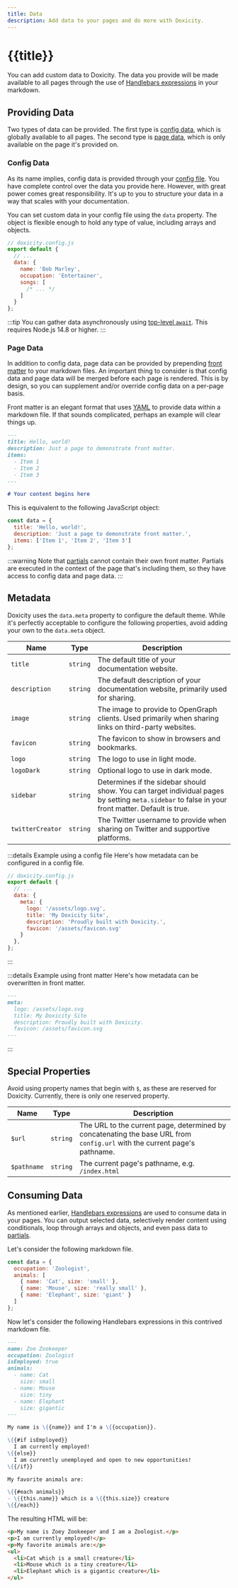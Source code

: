 ```yaml
---
title: Data
description: Add data to your pages and do more with Doxicity.
---
```


# {{title}}

You can add custom data to Doxicity. The data you provide will be made available to all pages through the use of [Handlebars expressions](https://handlebarsjs.com/guide/expressions.html) in your markdown.

## Providing Data

Two types of data can be provided. The first type is [config data](#config-data), which is globally available to all pages. The second type is [page data](#page-data), which is only available on the page it's provided on.

### Config Data

As its name implies, config data is provided through your [config file](/concepts/index.html). You have complete control over the data you provide here. However, with great power comes great responsibility. It's up to you to structure your data in a way that scales with your documentation.

You can set custom data in your config file using the `data` property. The object is flexible enough to hold any type of value, including arrays and objects.

```js
// doxicity.config.js
export default {
  // ...
  data: {
    name: 'Bob Marley',
    occupation: 'Entertainer',
    songs: [
      /* ... */
    ]
  }
};
```

:::tip
You can gather data asynchronously using [top-level `await`](https://v8.dev/features/top-level-await). This requires Node.js 14.8 or higher.
:::

### Page Data

In addition to config data, page data can be provided by prepending [front matter](https://github.com/jxson/front-matter#example) to your markdown files. An important thing to consider is that config data and page data will be merged before each page is rendered. This is by design, so you can supplement and/or override config data on a per-page basis.

Front matter is an elegant format that uses [YAML](https://yaml.org/) to provide data within a markdown file. If that sounds complicated, perhaps an example will clear things up.

```md
---
title: Hello, world!
description: Just a page to demonstrate front matter.
items:
  - Item 1
  - Item 2
  - Item 3
---

# Your content begins here
```

This is equivalent to the following JavaScript object:

```js
const data = {
  title: 'Hello, world!',
  description: 'Just a page to demonstrate front matter.',
  items: ['Item 1', 'Item 2', 'Item 3']
};
```

:::warning
Note that [partials](/concepts/partials.html) cannot contain their own front matter. Partials are executed in the context of the page that's including them, so they have access to config data and page data.
:::

## Metadata

Doxicity uses the `data.meta` property to configure the default theme. While it's perfectly acceptable to configure the following properties, avoid adding your own to the `data.meta` object.

| Name             | Type     | Description                                                                                                                                      |
| ---------------- | -------- | ------------------------------------------------------------------------------------------------------------------------------------------------ |
| `title`          | `string` | The default title of your documentation website.                                                                                                 |
| `description`    | `string` | The default description of your documentation website, primarily used for sharing.                                                               |
| `image`          | `string` | The image to provide to OpenGraph clients. Used primarily when sharing links on third-party websites.                                            |
| `favicon`        | `string` | The favicon to show in browsers and bookmarks.                                                                                                   |
| `logo`           | `string` | The logo to use in light mode.                                                                                                                   |
| `logoDark`       | `string` | Optional logo to use in dark mode.                                                                                                               |
| `sidebar`        | `string` | Determines if the sidebar should show. You can target individual pages by setting `meta.sidebar` to false in your front matter. Default is true. |
| `twitterCreator` | `string` | The Twitter username to provide when sharing on Twitter and supportive platforms.                                                                |

:::details Example using a config file
Here's how metadata can be configured in a config file.

```js
// doxicity.config.js
export default {
  // ...
  data: {
    meta: {
      logo: '/assets/logo.svg',
      title: 'My Doxicity Site',
      description: 'Proudly built with Doxicity.',
      favicon: '/assets/favicon.svg'
    }
  },
};
```
:::

:::details Example using front matter
Here's how metadata can be overwritten in front matter.

```md
---
meta:
  logo: /assets/logo.svg
  title: My Doxicity Site
  description: Proudly built with Doxicity.
  favicon: /assets/favicon.svg
---
```
:::

## Special Properties

Avoid using property names that begin with `$`, as these are reserved for Doxicity. Currently, there is only one reserved property.

| Name              | Type     | Description                                                                                                                                      |
| ----------------- | -------- | ------------------------------------------------------------------------------------------------------------------------------------------------ |
| `$url`            | `string` | The URL to the current page, determined by concatenating the base URL from `config.url` with the current page's pathname.                        |
| `$pathname`       | `string` | The current page's pathname, e.g. `/index.html`                                                                                                  |

## Consuming Data

As mentioned earlier, [Handlebars expressions](https://handlebarsjs.com/guide/expressions.html) are used to consume data in your pages. You can output selected data, selectively render content using conditionals, loop through arrays and objects, and even pass data to [partials](/concepts/partials.html).

Let's consider the following markdown file.

```js
const data = {
  occupation: 'Zoologist',
  animals: [
    { name: 'Cat', size: 'small' },
    { name: 'Mouse', size: 'really small' },
    { name: 'Elephant', size: 'giant' }
  ]
};
```

Now let's consider the following Handlebars expressions in this contrived markdown file.

```md
---
name: Zoe Zookeeper
occupation: Zoologist
isEmployed: true
animals:
  - name: Cat
    size: small
  - name: Mouse
    size: tiny
  - name: Elephant
    size: gigantic
---

My name is \{{name}} and I'm a \{{occupation}}.

\{{#if isEmployed}}
  I am currently employed!
\{{else}}
  I am currently unemployed and open to new opportunities!
\{{/if}}

My favorite animals are:

\{{#each animals}}
- \{{this.name}} which is a \{{this.size}} creature
\{{/each}}
```

The resulting HTML will be:

```html
<p>My name is Zoey Zookeeper and I am a Zoologist.</p>
<p>I am currently employed!</p>
<p>My favorite animals are:</p>
<ul>
  <li>Cat which is a small creature</li>
  <li>Mouse which is a tiny creature</li>
  <li>Elephant which is a gigantic creature</li>
</ul>
```
